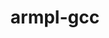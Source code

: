 ---
title: "armpl-gcc"
layout: cache
categories: [package, develop-2025-03-30]
meta: {"compilers": ["gcc@12.4.0"], "num_specs": 2, "num_specs_by_stack": {"aws-pcluster-neoverse_v1": 2, "root": 2}, "oss": ["amzn2"], "platforms": ["linux"], "stacks": ["aws-pcluster-neoverse_v1", "root"], "targets": ["neoverse_v1"], "versions": ["24.10"]}
spec_details: [{"compiler": "gcc@12.4.0", "hash": "v4gf3xfuxwvew3h5svmovzogphg2ymhm", "os": "amzn2", "platform": "linux", "size": "-", "stacks": ["aws-pcluster-neoverse_v1", "root"], "target": "neoverse_v1", "variants": ["build_system=generic", "~ilp64", "+shared", "threads=none"], "versions": ["24.10"]}, {"compiler": "gcc@12.4.0", "hash": "ye5vfkrzic5c7te7av26hrkjvb7lx43u", "os": "amzn2", "platform": "linux", "size": "-", "stacks": ["aws-pcluster-neoverse_v1", "root"], "target": "neoverse_v1", "variants": ["build_system=generic", "~ilp64", "+shared", "threads=openmp"], "versions": ["24.10"]}]
---